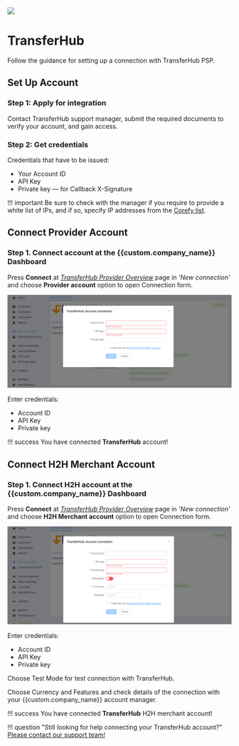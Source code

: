 <img src="https://static.openfintech.io/payment_providers/transferhub/logo.svg?w=400" width="400px" >

# TransferHub

Follow the guidance for setting up a connection with TransferHub PSP.

## Set Up Account

### Step 1: Apply for integration

Contact TransferHub support manager, submit the required documents to verify your account, and gain access.

### Step 2: Get credentials

Credentials that have to be issued:

* Your Account ID
* API Key
* Private key &mdash; for Callback X-Signature

!!! important
    Be sure to check with the manager if you require to provide a white list of IPs, and if so, specify IP addresses from the [Corefy list](/integration/ips/).

## Connect Provider Account

### Step 1. Connect account at the {{custom.company_name}} Dashboard

Press **Connect** at [*TransferHub Provider Overview*]({{custom.dashboard_base_url}}connect-directory/payment-providers/transferhub/general) page in *'New connection'* and choose **Provider account** option to open Connection form.

![Connect](images/provider-account.png)

Enter credentials:

* Account ID
* API Key
* Private key

!!! success
    You have connected **TransferHub** account!

## Connect H2H Merchant Account

### Step 1. Connect H2H account at the {{custom.company_name}} Dashboard

Press **Connect** at [*TransferHub Provider Overview*]({{custom.dashboard_base_url}}connect-directory/payment-providers/transferhub/general) page in *'New connection'* and choose **H2H Merchant account** option to open Connection form.

![Connect](images/h2h-merchant-account.png)

Enter credentials:

* Account ID
* API Key
* Private key

Choose Test Mode for test connection with TransferHub.

Choose Currency and Features and check details of the connection with your {{custom.company_name}} account manager.

!!! success
    You have connected **TransferHub** H2H merchant account!

!!! question "Still looking for help connecting your TransferHub account?"
    [Please contact our support team!](mailto:{{custom.support_email}})
